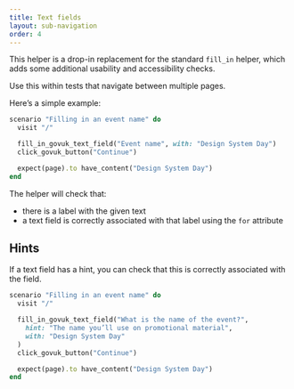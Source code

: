 ```yaml
---
title: Text fields
layout: sub-navigation
order: 4
---
```


This helper is a drop-in replacement for the standard `fill_in` helper, which adds some additional usability and accessibility checks.

Use this within tests that navigate between multiple pages.

Here’s a simple example:

```ruby
scenario "Filling in an event name" do
  visit "/"

  fill_in_govuk_text_field("Event name", with: "Design System Day")
  click_govuk_button("Continue")

  expect(page).to have_content("Design System Day")
end
```

The helper will check that:

* there is a label with the given text
* a text field is correctly associated with that label using the `for` attribute

## Hints

If a text field has a hint, you can check that this is correctly associated with the field.

```ruby
scenario "Filling in an event name" do
  visit "/"

  fill_in_govuk_text_field("What is the name of the event?",
    hint: "The name you’ll use on promotional material",
    with: "Design System Day"
  )
  click_govuk_button("Continue")

  expect(page).to have_content("Design System Day")
end
```

